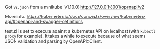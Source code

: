Got `v2.json` from a minikube (v1.10.0) http://127.0.0.1:8001/openapi/v2

More info: https://kubernetes.io/docs/concepts/overview/kubernetes-api/#openapi-and-swagger-definitions

test.pl is set to execute against a kubernetes API on localhost (with `kubectl proxy` for example). It
takes a while to execute because of what seems JSON validation and parsing by OpenAPI::Client.
